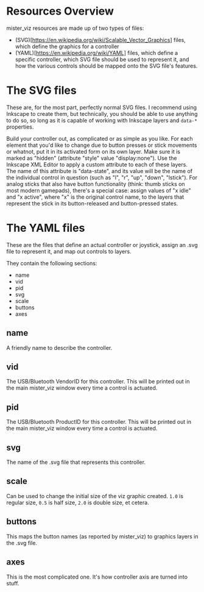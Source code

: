 # Resources Overview

mister_viz resources are made up of two types of files:

* (SVG)[https://en.wikipedia.org/wiki/Scalable_Vector_Graphics] files, which define the graphics for a controller
* (YAML)[https://en.wikipedia.org/wiki/YAML] files, which define a specific controller, which SVG file should be used to represent it, and how the various controls should be mapped onto the SVG file's features.


# The SVG files

These are, for the most part, perfectly normal SVG files. I recommend using Inkscape to create them, but technically, you should be able to use anything to do so, so long as it is capable of working with Inkscape layers and `data-*` properties.

Build your controller out, as complicated or as simple as you like. For each element that you'd like to change due to button presses or stick movements or whatnot, put it in its activated form on its own layer. Make sure it is marked as "hidden" (attribute "style" value "display:none"). Use the Inkscape XML Editor to apply a custom attribute to each of these layers. The name of this attribute is "data-state", and its value will be the name of the individual control in question (such as "l", "r", "up", "down", "lstick"). For analog sticks that also have button functionality (think: thumb sticks on most modern gamepads), there's a special case: assign values of "x idle" and "x active", where "x" is the original control name, to the layers that represent the stick in its button-released and button-pressed states.

# The YAML files

These are the files that define an actual controller or joystick, assign an .svg file to represent it, and map out controls to layers.

They contain the following sections:

* name
* vid
* pid
* svg
* scale
* buttons
* axes

## name

A friendly name to describe the controller.

## vid

The USB/Bluetooth VendorID for this controller. This will be printed out in the main mister_viz window every time a control is actuated.

## pid

The USB/Bluetooth ProductID for this controller. This will be printed out in the main mister_viz window every time a control is actuated.

## svg

The name of the .svg file that represents this controller.

## scale

Can be used to change the initial size of the viz graphic created. `1.0` is regular size, `0.5` is half size, `2.0` is double size, et cetera.

## buttons

This maps the button names (as reported by mister_viz) to graphics layers in the .svg file.

## axes

This is the most complicated one. It's how controller axis are turned into stuff.
